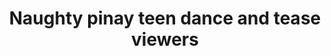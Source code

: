 ---
layout: post
title: Naughty pinay teen dance and tease viewers
duration: '00:41'
view: 252
rate: 2
video: 'https://flashservice.xvideos.com/embedframe/23804466'
category: 
 - amateur
 - beautiful
 - caught
 - curvy
 - pinay
 - pov
 - sleeping
 - student
tags: 
 - ass
 - booty
 - butt
 - gorgeous
 - lot-booty
 - muse
 - nene
 - phat-ass
 - sala
 - show
 - webcam
priority: 0.9
changefreq: daily
---
